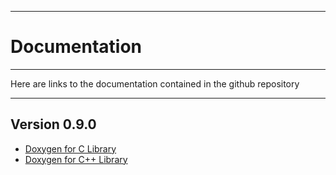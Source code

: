 -----------------------------
# **Documentation**
----------------------------
Here are links to the documentation contained in the github repository
___________________________
## **Version 0.9.0**
* [Doxygen for C Library](https://skaygin.github.io/ShellFactory/docDir/doxygen/C/html/index.html)
* [Doxygen for C++ Library](https://skaygin.github.io/ShellFactory/docDir/doxygen/CC/html/index.html)
